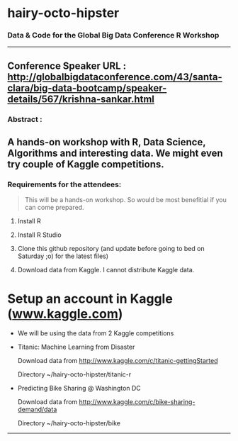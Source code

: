 # hairy-octo-hipster
### Data &amp; Code for the Global Big Data Conference R Workshop
---
Conference Speaker URL : http://globalbigdataconference.com/43/santa-clara/big-data-bootcamp/speaker-details/567/krishna-sankar.html
---
### Abstract :
   A hands-on workshop with R, Data Science, Algorithms and interesting data. We might even try couple of Kaggle competitions.
---
### Requirements for the attendees:
> This will be a hands-on workshop. So would be most benefitial if you can come prepared.

1. Install R

2. Install R Studio

3. Clone this github repository (and update before going to bed on Saturday ;o) for the latest files)

4. Download data from Kaggle. I cannot distribute Kaggle data.
   
  # Setup an account in Kaggle (www.kaggle.com)
    
  * We will be using the data from 2 Kaggle competitions
   * Titanic: Machine Learning from Disaster
      
      Download data from http://www.kaggle.com/c/titanic-gettingStarted
      
      Directory ~/hairy-octo-hipster/titanic-r
    
  * Predicting Bike Sharing @ Washington DC
      
      Download data from http://www.kaggle.com/c/bike-sharing-demand/data
      
      Directory ~/hairy-octo-hipster/bike
---
